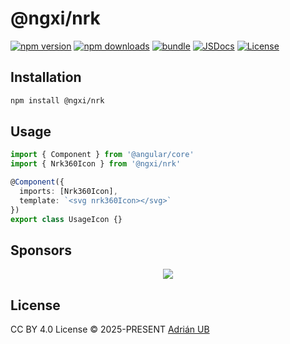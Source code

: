 # @ngxi/nrk

[![npm version][npm-version-src]][npm-version-href]
[![npm downloads][npm-downloads-src]][npm-downloads-href]
[![bundle][bundle-src]][bundle-href]
[![JSDocs][jsdocs-src]][jsdocs-href]
[![License][license-src]][license-href]

## Installation

```sh
npm install @ngxi/nrk
```

## Usage

```ts
import { Component } from '@angular/core'
import { Nrk360Icon } from '@ngxi/nrk'

@Component({
  imports: [Nrk360Icon],
  template: `<svg nrk360Icon></svg>`
})
export class UsageIcon {}
```

## Sponsors

<p align="center">
  <a href="https://cdn.jsdelivr.net/gh/adrian-ub/static/sponsors.svg">
    <img src='https://cdn.jsdelivr.net/gh/adrian-ub/static/sponsors.svg'/>
  </a>
</p>

## License

CC BY 4.0 License © 2025-PRESENT [Adrián UB](https://github.com/adrian-ub)

<!-- Badges -->

[npm-version-src]: https://img.shields.io/npm/v/@ngxi/nrk?style=flat&colorA=080f12&colorB=1fa669
[npm-version-href]: https://npmjs.com/package/@ngxi/nrk
[npm-downloads-src]: https://img.shields.io/npm/dm/@ngxi/nrk?style=flat&colorA=080f12&colorB=1fa669
[npm-downloads-href]: https://npmjs.com/package/@ngxi/nrk
[bundle-src]: https://img.shields.io/bundlephobia/minzip/@ngxi/nrk?style=flat&colorA=080f12&colorB=1fa669&label=minzip
[bundle-href]: https://bundlephobia.com/result?p=@ngxi/nrk
[license-src]: https://img.shields.io/npm/l/@ngxi/nrk?style=flat&colorA=080f12&colorB=1fa669
[license-href]: https://github.com/adrian-ub/ngxi/blob/main/LICENSE
[jsdocs-src]: https://img.shields.io/badge/jsdocs-reference-080f12?style=flat&colorA=080f12&colorB=1fa669
[jsdocs-href]: https://www.jsdocs.io/package/@ngxi/nrk
